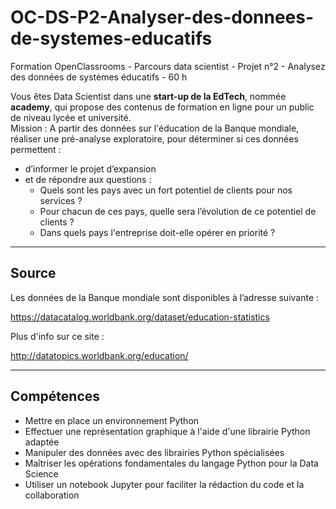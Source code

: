 # OC-DS-P2-Analyser-des-donnees-de-systemes-educatifs
Formation OpenClassrooms - Parcours data scientist - Projet n°2 - Analysez des données de systèmes éducatifs - 60 h


Vous êtes Data Scientist dans une **start-up de la EdTech**, nommée **academy**, qui propose des contenus de formation en ligne pour un public de niveau lycée et université.  
Mission :  A partir des données sur l'éducation de la Banque mondiale, réaliser une pré-analyse exploratoire, pour déterminer si ces données permettent :

* d’informer le projet d’expansion
* et de répondre aux questions : 
    * Quels sont les pays avec un fort potentiel de clients pour nos services ?
    * Pour chacun de ces pays, quelle sera l’évolution de ce potentiel de clients ?
    * Dans quels pays l'entreprise doit-elle opérer en priorité ?
    
---------------------------------------
Source 
------------------------------------
Les données de la Banque mondiale sont disponibles à l’adresse suivante : 

https://datacatalog.worldbank.org/dataset/education-statistics

Plus d'info sur ce site :

http://datatopics.worldbank.org/education/


---------------------------------------
Compétences
------------------------------------
  * Mettre en place un environnement Python
  * Effectuer une représentation graphique à l'aide d'une librairie Python adaptée
  * Manipuler des données avec des librairies Python spécialisées
  * Maîtriser les opérations fondamentales du langage Python pour la Data Science
  * Utiliser un notebook Jupyter pour faciliter la rédaction du code et la collaboration
